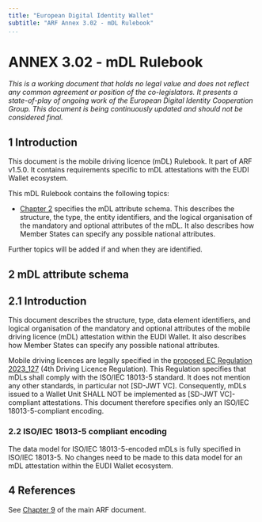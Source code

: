 ```yaml
---
title: "European Digital Identity Wallet"
subtitle: "ARF Annex 3.02 - mDL Rulebook"
...
```


# ANNEX 3.02 - mDL Rulebook

*This is a working document that holds no legal value and does not
reflect any common agreement or position of the co-legislators. It
presents a state-of-play of ongoing work of the European Digital Identity Cooperation Group. This
document is being continuously updated and should not be considered
final.*

## 1 Introduction

This document is the mobile driving licence (mDL) Rulebook. It part of ARF
v1.5.0. It contains requirements specific to mDL attestations with the EUDI
Wallet ecosystem.

This mDL Rulebook contains the following topics:

- [Chapter 2](#2-mdl-attribute-schema) specifies the mDL attribute schema. This
describes the structure, the type, the entity identifiers, and the logical
organisation of the mandatory and optional attributes of the mDL. It also
describes how Member States can specify any possible national attributes.

Further topics will be added if and when they are identified.

## 2 mDL attribute schema

## 2.1 Introduction

This document describes the structure, type, data element identifiers,
and logical organisation of the mandatory and optional attributes of the
mobile driving licence (mDL) attestation within the EUDI Wallet. It also
describes how Member States can specify any possible national
attributes.

Mobile driving licences are legally specified in the [proposed EC Regulation 2023_127](https://eur-lex.europa.eu/legal-content/EN/TXT/?uri=celex%3A52023PC0127)
(4th Driving Licence Regulation). This Regulation specifies that mDLs shall
comply with the ISO/IEC 18013-5 standard. It does not mention any other
standards, in particular not [SD-JWT VC]. Consequently, mDLs issued to a Wallet
Unit SHALL NOT be implemented as [SD-JWT VC]-compliant attestations. This
document therefore specifies only an ISO/IEC 18013-5-compliant encoding.

### 2.2 ISO/IEC 18013-5 compliant encoding

The data model for ISO/IEC 18013-5-encoded mDLs is fully specified in
ISO/IEC 18013-5. No changes need to be made to this data model for an
mDL attestation within the EUDI Wallet ecosystem.

## 4 References

See [Chapter 9](../../architecture-and-reference-framework-main.md#9-references)
of the main ARF document.
